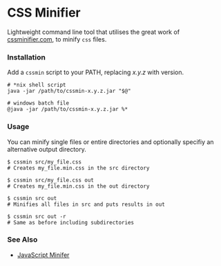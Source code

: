 CSS Minifier
============

Lightweight command line tool that utilises the great work of [cssminifier.com](https://cssminifier.com/), to minify `css` files.

### Installation

Add a `cssmin` script to your PATH, replacing _x.y.z_ with version.

```
# *nix shell script
java -jar /path/to/cssmin-x.y.z.jar "$@"

# windows batch file
@java -jar /path/to/cssmin-x.y.z.jar %*
```

### Usage

You can minify single files or entire directories and optionally specifiy an alternative output directory.

```
$ cssmin src/my_file.css
# Creates my_file.min.css in the src directory

$ cssmin src/my_file.css out
# Creates my_file.min.css in the out directory

$ cssmin src out
# Minifies all files in src and puts results in out

$ cssmin src out -r
# Same as before including subdirectories
```

### See Also

 - [JavaScript Minifer](https://github.com/CraicOverflow89/JavaScript-Minifier)
